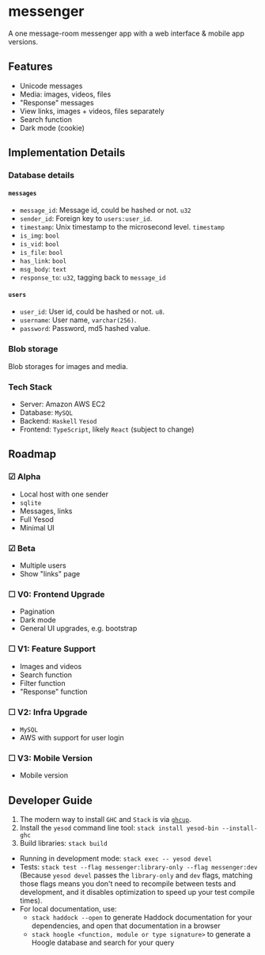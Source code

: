 # messenger
A one message-room messenger app with a web interface &amp; mobile app versions.

## Features
* Unicode messages
* Media: images, videos, files
* "Response" messages
* View links, images + videos, files separately
* Search function
* Dark mode (cookie)

## Implementation Details

### Database details

#### `messages`
* `message_id`: Message id, could be hashed or not. `u32`
* `sender_id`: Foreign key to `users:user_id`.
* `timestamp`: Unix timestamp to the microsecond level. `timestamp`
* `is_img`: `bool`
* `is_vid`: `bool`
* `is_file`: `bool`
* `has_link`: `bool`
* `msg_body`: `text`
* `response_to`: `u32`, tagging back to `message_id`

#### `users`    
* `user_id`: User id, could be hashed or not. `u8`.
* `username`: User name, `varchar(256)`.
* `password`: Password, md5 hashed value.

### Blob storage
Blob storages for images and media.

### Tech Stack
* Server: Amazon AWS EC2
* Database: `MySQL`
* Backend: `Haskell` `Yesod`
* Frontend: `TypeScript`, likely `React` (subject to change)

## Roadmap
### &#x2611; Alpha
* Local host with one sender
* `sqlite`
* Messages, links
* Full Yesod
* Minimal UI

### &#x2611; Beta
* Multiple users
* Show "links" page

### &#x2610; V0: Frontend Upgrade
* Pagination
* Dark mode
* General UI upgrades, e.g. bootstrap

### &#x2610; V1: Feature Support
* Images and videos
* Search function
* Filter function
* "Response" function

### &#x2610; V2: Infra Upgrade
* `MySQL`
* AWS with support for user login

### &#x2610; V3: Mobile Version
* Mobile version

## Developer Guide
1. The modern way to install `GHC` and `Stack` is via [`ghcup`](https://www.haskell.org/ghcup/).
2. Install the `yesod` command line tool: `stack install yesod-bin --install-ghc`
3. Build libraries: `stack build`

* Running in development mode: `stack exec -- yesod devel`
* Tests: `stack test --flag messenger:library-only --flag messenger:dev ` 
(Because `yesod devel` passes the `library-only` and `dev` flags, matching those flags means you don't need to recompile between tests and development, and it disables optimization to speed up your test compile times).
* For local documentation, use:
	* `stack haddock --open` to generate Haddock documentation for your dependencies, and open that documentation in a browser
	* `stack hoogle <function, module or type signature>` to generate a Hoogle database and search for your query